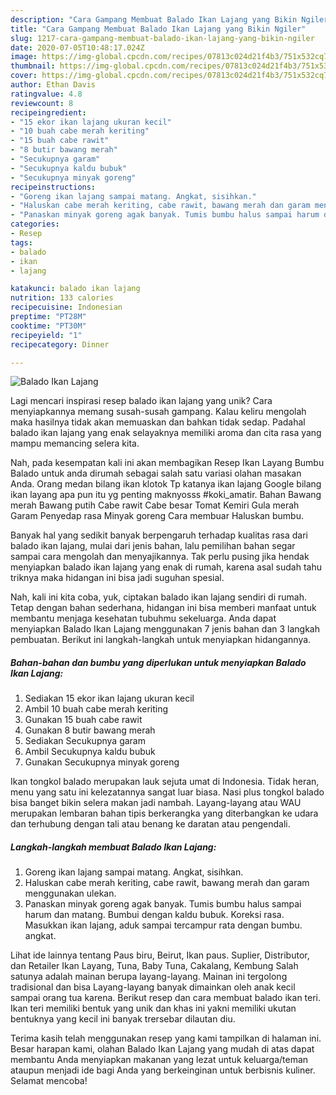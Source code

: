 ```yaml
---
description: "Cara Gampang Membuat Balado Ikan Lajang yang Bikin Ngiler"
title: "Cara Gampang Membuat Balado Ikan Lajang yang Bikin Ngiler"
slug: 1217-cara-gampang-membuat-balado-ikan-lajang-yang-bikin-ngiler
date: 2020-07-05T10:48:17.024Z
image: https://img-global.cpcdn.com/recipes/07813c024d21f4b3/751x532cq70/balado-ikan-lajang-foto-resep-utama.jpg
thumbnail: https://img-global.cpcdn.com/recipes/07813c024d21f4b3/751x532cq70/balado-ikan-lajang-foto-resep-utama.jpg
cover: https://img-global.cpcdn.com/recipes/07813c024d21f4b3/751x532cq70/balado-ikan-lajang-foto-resep-utama.jpg
author: Ethan Davis
ratingvalue: 4.8
reviewcount: 8
recipeingredient:
- "15 ekor ikan lajang ukuran kecil"
- "10 buah cabe merah keriting"
- "15 buah cabe rawit"
- "8 butir bawang merah"
- "Secukupnya garam"
- "Secukupnya kaldu bubuk"
- "Secukupnya minyak goreng"
recipeinstructions:
- "Goreng ikan lajang sampai matang. Angkat, sisihkan."
- "Haluskan cabe merah keriting, cabe rawit, bawang merah dan garam menggunakan ulekan."
- "Panaskan minyak goreng agak banyak. Tumis bumbu halus sampai harum dan matang. Bumbui dengan kaldu bubuk. Koreksi rasa. Masukkan ikan lajang, aduk sampai tercampur rata dengan bumbu. angkat."
categories:
- Resep
tags:
- balado
- ikan
- lajang

katakunci: balado ikan lajang 
nutrition: 133 calories
recipecuisine: Indonesian
preptime: "PT28M"
cooktime: "PT30M"
recipeyield: "1"
recipecategory: Dinner

---
```



![Balado Ikan Lajang](https://img-global.cpcdn.com/recipes/07813c024d21f4b3/751x532cq70/balado-ikan-lajang-foto-resep-utama.jpg)

Lagi mencari inspirasi resep balado ikan lajang yang unik? Cara menyiapkannya memang susah-susah gampang. Kalau keliru mengolah maka hasilnya tidak akan memuaskan dan bahkan tidak sedap. Padahal balado ikan lajang yang enak selayaknya memiliki aroma dan cita rasa yang mampu memancing selera kita.

Nah, pada kesempatan kali ini akan membagikan Resep Ikan Layang Bumbu Balado untuk anda dirumah sebagai salah satu variasi olahan masakan Anda. Orang medan bilang ikan klotok Tp katanya ikan lajang Google bilang ikan layang apa pun itu yg penting maknyosss #koki_amatir. Bahan Bawang merah Bawang putih Cabe rawit Cabe besar Tomat Kemiri Gula merah Garam Penyedap rasa Minyak goreng Cara membuar Haluskan bumbu.

Banyak hal yang sedikit banyak berpengaruh terhadap kualitas rasa dari balado ikan lajang, mulai dari jenis bahan, lalu pemilihan bahan segar sampai cara mengolah dan menyajikannya. Tak perlu pusing jika hendak menyiapkan balado ikan lajang yang enak di rumah, karena asal sudah tahu triknya maka hidangan ini bisa jadi suguhan spesial.


Nah, kali ini kita coba, yuk, ciptakan balado ikan lajang sendiri di rumah. Tetap dengan bahan sederhana, hidangan ini bisa memberi manfaat untuk membantu menjaga kesehatan tubuhmu sekeluarga. Anda dapat menyiapkan Balado Ikan Lajang menggunakan 7 jenis bahan dan 3 langkah pembuatan. Berikut ini langkah-langkah untuk menyiapkan hidangannya.

<!--inarticleads1-->

##### Bahan-bahan dan bumbu yang diperlukan untuk menyiapkan Balado Ikan Lajang:

1. Sediakan 15 ekor ikan lajang ukuran kecil
1. Ambil 10 buah cabe merah keriting
1. Gunakan 15 buah cabe rawit
1. Gunakan 8 butir bawang merah
1. Sediakan Secukupnya garam
1. Ambil Secukupnya kaldu bubuk
1. Gunakan Secukupnya minyak goreng


Ikan tongkol balado merupakan lauk sejuta umat di Indonesia. Tidak heran, menu yang satu ini kelezatannya sangat luar biasa. Nasi plus tongkol balado bisa banget bikin selera makan jadi nambah. Layang-layang atau WAU merupakan lembaran bahan tipis berkerangka yang diterbangkan ke udara dan terhubung dengan tali atau benang ke daratan atau pengendali. 

<!--inarticleads2-->

##### Langkah-langkah membuat Balado Ikan Lajang:

1. Goreng ikan lajang sampai matang. Angkat, sisihkan.
1. Haluskan cabe merah keriting, cabe rawit, bawang merah dan garam menggunakan ulekan.
1. Panaskan minyak goreng agak banyak. Tumis bumbu halus sampai harum dan matang. Bumbui dengan kaldu bubuk. Koreksi rasa. Masukkan ikan lajang, aduk sampai tercampur rata dengan bumbu. angkat.


Lihat ide lainnya tentang Paus biru, Beirut, Ikan paus. Suplier, Distributor, dan Retailer Ikan Layang, Tuna, Baby Tuna, Cakalang, Kembung Salah satunya adalah mainan berupa layang-layang. Mainan ini tergolong tradisional dan bisa Layang-layang banyak dimainkan oleh anak kecil sampai orang tua karena. Berikut resep dan cara membuat balado ikan teri. Ikan teri memiliki bentuk yang unik dan khas ini yakni memiliki ukutan bentuknya yang kecil ini banyak trersebar dilautan diu. 

Terima kasih telah menggunakan resep yang kami tampilkan di halaman ini. Besar harapan kami, olahan Balado Ikan Lajang yang mudah di atas dapat membantu Anda menyiapkan makanan yang lezat untuk keluarga/teman ataupun menjadi ide bagi Anda yang berkeinginan untuk berbisnis kuliner. Selamat mencoba!
